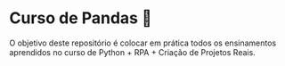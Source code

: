 # Curso de Pandas 🐼



O objetivo deste repositório é colocar em prática todos os ensinamentos aprendidos no curso de Python + RPA + Criação de Projetos Reais.

